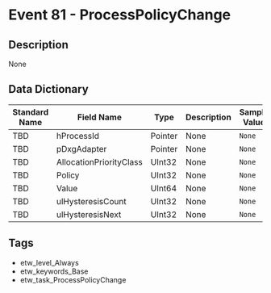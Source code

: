 # Event 81 - ProcessPolicyChange

## Description
None

## Data Dictionary
|Standard Name|Field Name|Type|Description|Sample Value|
|---|---|---|---|---|
|TBD|hProcessId|Pointer|None|`None`|
|TBD|pDxgAdapter|Pointer|None|`None`|
|TBD|AllocationPriorityClass|UInt32|None|`None`|
|TBD|Policy|UInt32|None|`None`|
|TBD|Value|UInt64|None|`None`|
|TBD|ulHysteresisCount|UInt32|None|`None`|
|TBD|ulHysteresisNext|UInt32|None|`None`|

## Tags
* etw_level_Always
* etw_keywords_Base
* etw_task_ProcessPolicyChange